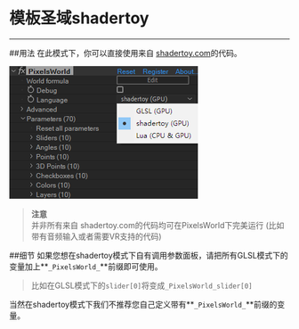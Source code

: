 # 模板圣域shadertoy
---
##用法
在此模式下，你可以直接使用来自 [shadertoy.com](https://shadertoy.com)的代码。

![shadertoyMode](shadertoyMode.png)

> **注意** <br/>并非所有来自 shadertoy.com的代码均可在PixelsWorld下完美运行 (比如带有音频输入或者需要VR支持的代码)

##细节
如果您想在shadertoy模式下自有调用参数面板，请把所有GLSL模式下的变量加上**`_PixelsWorld_`**前缀即可使用。


> 比如在GLSL模式下的`slider[0]`将变成`_PixelsWorld_slider[0]`


当然在shadertoy模式下我们不推荐您自己定义带有**`_PixelsWorld_`**前缀的变量。